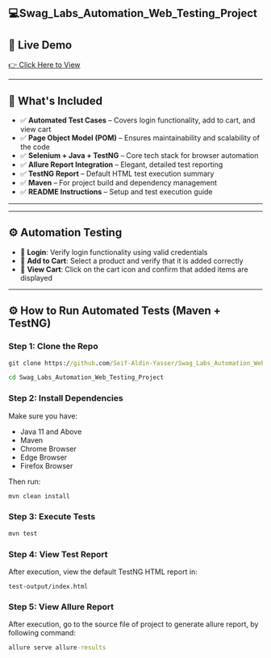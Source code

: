 ## 💻Swag_Labs_Automation_Web_Testing_Project
## 🔗 Live Demo
<a href="https://www.saucedemo.com/" target="_blank">👉 Click Here to View</a>

---

## 📁 What's Included

- ✅ **Automated Test Cases** – Covers login functionality, add to cart, and view cart 
- ✅ **Page Object Model (POM)** – Ensures maintainability and scalability of the code  
- ✅ **Selenium + Java + TestNG** – Core tech stack for browser automation  
- ✅ **Allure Report Integration** – Elegant, detailed test reporting  
- ✅ **TestNG Report** – Default HTML test execution summary  
- ✅ **Maven** – For project build and dependency management  
- ✅ **README Instructions** – Setup and test execution guide
---

---

## ⚙️ Automation Testing

- 🔐 **Login**: Verify login functionality using valid credentials  
- 🛒 **Add to Cart**: Select a product and verify that it is added correctly  
- 🧺 **View Cart**: Click on the cart icon and confirm that added items are displayed 
---

## ⚙️ How to Run Automated Tests (Maven + TestNG)

### Step 1: Clone the Repo

```cmd
git clone https://github.com/Seif-Aldin-Yasser/Swag_Labs_Automation_Web_Testing_Project.git
```
```cmd
cd Swag_Labs_Automation_Web_Testing_Project
```
### Step 2: Install Dependencies

Make sure you have:
- Java 11 and Above
- Maven
- Chrome Browser
- Edge Browser
- Firefox Browser

Then run:

```cmd
mvn clean install
```

### Step 3: Execute Tests

```cmd
mvn test
```

### Step 4: View Test Report

After execution, view the default TestNG HTML report in:

```
test-output/index.html
```

### Step 5: View Allure Report

After execution, go to the source file of project to generate allure report, by following command:
```cmd
allure serve allure-results
```
